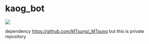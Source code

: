# kaog_bot
![](https://me.mtsung.com/data/10002/upload/files/16296228714897.png)

dependency https://github.com/MTsung/_MTsung but this is private repository 
